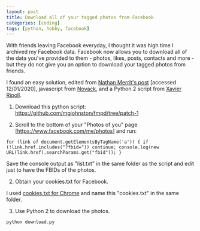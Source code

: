 ```yaml
---
layout: post
title: Download all of your tagged photos from Facebook
categories: [coding]
tags: [python, hobby, facebook]
---
```


With friends leaving Facebook everyday, I thought it was high time I archived my Facebook data. Facebook now allows you to download all of the data you've provided to them - photos, likes, posts, contacts and more - but they do not give you an option to download your tagged photos from friends.

I found an easy solution, edited from [Nathan Merrit's post](https://gnmerritt.net/deletefacebook/2018/04/03/fb-photos-of-me/)  [accessed 12/01/2020], javascript from [Novack](https://github.com/Novack), and a Python 2 script from [Xavier Ripoll](https://github.com/xaviripo).

1. Download this python script: <https://github.com/mgjohnston/fmpd/tree/patch-1>

2. Scroll to the bottom of your "Photos of you" page [<https://www.facebook.com/me/photos>] and run:

`for (link of document.getElementsByTagName('a')) { if (!link.href.includes("?fbid=")) continue; console.log(new URL(link.href).searchParams.get("fbid")); }`

Save the console output as "list.txt" in the same folder as the script and edit just to have the FBIDs of the photos. 

2. Obtain your cookies.txt for Facebook.

I used [cookies.txt for Chrome](https://chrome.google.com/webstore/detail/cookiestxt/njabckikapfpffapmjgojcnbfjonfjfg) and name this "cookies.txt" in the same folder.

3. Use Python 2 to download the photos.

`python download.py`

